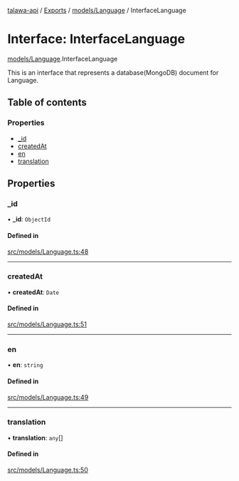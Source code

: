[talawa-api](../README.md) / [Exports](../modules.md) / [models/Language](../modules/models_Language.md) / InterfaceLanguage

# Interface: InterfaceLanguage

[models/Language](../modules/models_Language.md).InterfaceLanguage

This is an interface that represents a database(MongoDB) document for Language.

## Table of contents

### Properties

- [\_id](models_Language.InterfaceLanguage.md#_id)
- [createdAt](models_Language.InterfaceLanguage.md#createdat)
- [en](models_Language.InterfaceLanguage.md#en)
- [translation](models_Language.InterfaceLanguage.md#translation)

## Properties

### \_id

• **\_id**: `ObjectId`

#### Defined in

[src/models/Language.ts:48](https://github.com/PalisadoesFoundation/talawa-api/blob/9cb91bb/src/models/Language.ts#L48)

___

### createdAt

• **createdAt**: `Date`

#### Defined in

[src/models/Language.ts:51](https://github.com/PalisadoesFoundation/talawa-api/blob/9cb91bb/src/models/Language.ts#L51)

___

### en

• **en**: `string`

#### Defined in

[src/models/Language.ts:49](https://github.com/PalisadoesFoundation/talawa-api/blob/9cb91bb/src/models/Language.ts#L49)

___

### translation

• **translation**: `any`[]

#### Defined in

[src/models/Language.ts:50](https://github.com/PalisadoesFoundation/talawa-api/blob/9cb91bb/src/models/Language.ts#L50)
